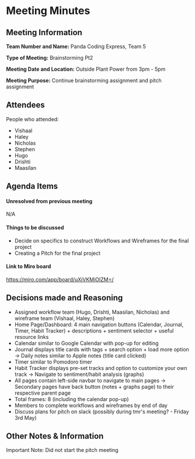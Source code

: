 
# Meeting Minutes

## Meeting Information
**Team Number and Name:** Panda Coding Express, Team 5

**Type of Meeting:** Brainstorming Pt2

**Meeting Date and Location:**  Outside Plant Power from 3pm - 5pm

**Meeting Purpose:** Continue brainstorming assignment and pitch assignment


## Attendees
People who attended:
- Vishaal
- Haley
- Nicholas
- Stephen
- Hugo
- Drishti
- Maasilan

## Agenda Items

#### Unresolved from previous meeting
N/A

#### Things to be discussed
- Decide on specifics to construct Workflows and Wireframes for the final project
- Creating a Pitch for the final project

#### Link to Miro board

https://miro.com/app/board/uXjVKMiOIZM=/

## Decisions made and Reasoning
- Assigned workflow team (Hugo, Drishti, Maasilan, Nicholas) and wireframe team (Vishaal, Haley, Stephen)
- Home Page/Dashboard: 4 main navigation buttons (Calendar, Journal, Timer, Habit Tracker) + descriptions + sentiment selector + useful resource links
- Calendar similar to Google Calendar with pop-up for editing
- Journal displays title cards with tags + search option + load more option -> Daily notes similar to Apple notes (title card clicked)
- Timer similar to Pomodoro timer
- Habit Tracker displays pre-set tracks and option to customize your own track -> Navigate to sentiment/habit analysis (graphs)
- All pages contain left-side navbar to navigate to main pages -> Secondary pages have back button (notes + graphs page) to their respective parent page
- Total frames: 8 (including the calendar pop-up)
- Members to complete workflows and wireframes by end of day
- Discuss plans for pitch on slack (possibly during tmr's meeting? - Friday 3rd May)
  
## Other Notes & Information
Important Note: Did not start the pitch meeting
